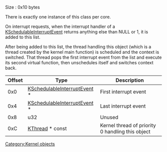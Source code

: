 Size : 0x10 bytes

There is exactly one instance of this class per core.

On interrupt requests, when the interrupt handler of a
[KSchedulableInterruptEvent](KSchedulableInterruptEvent "wikilink")
returns anything else than NULL or 1, it is added to this list.

After being added to this list, the thread handling this object (which
is a thread created by the kernel main function) is scheduled and the
context is switched. That thread pops the first interrupt event from the
list and execute its second virtual function, then unschedules itself
and switches context back.

| Offset | Type                                                                   | Description                                      |
|--------|------------------------------------------------------------------------|--------------------------------------------------|
| 0x0    | [KSchedulableInterruptEvent](KSchedulableInterruptEvent "wikilink") \* | First interrupt event                            |
| 0x4    | [KSchedulableInterruptEvent](KSchedulableInterruptEvent "wikilink") \* | Last interrupt event                             |
| 0x8    | u32                                                                    | Unused                                           |
| 0xC    | [KThread](KThread "wikilink") \* const                                 | Kernel thread of priority 0 handling this object |

[Category:Kernel objects](Category:Kernel_objects "wikilink")
